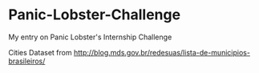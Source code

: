 # Panic-Lobster-Challenge
My entry on Panic Lobster's Internship Challenge

Cities Dataset from http://blog.mds.gov.br/redesuas/lista-de-municipios-brasileiros/
